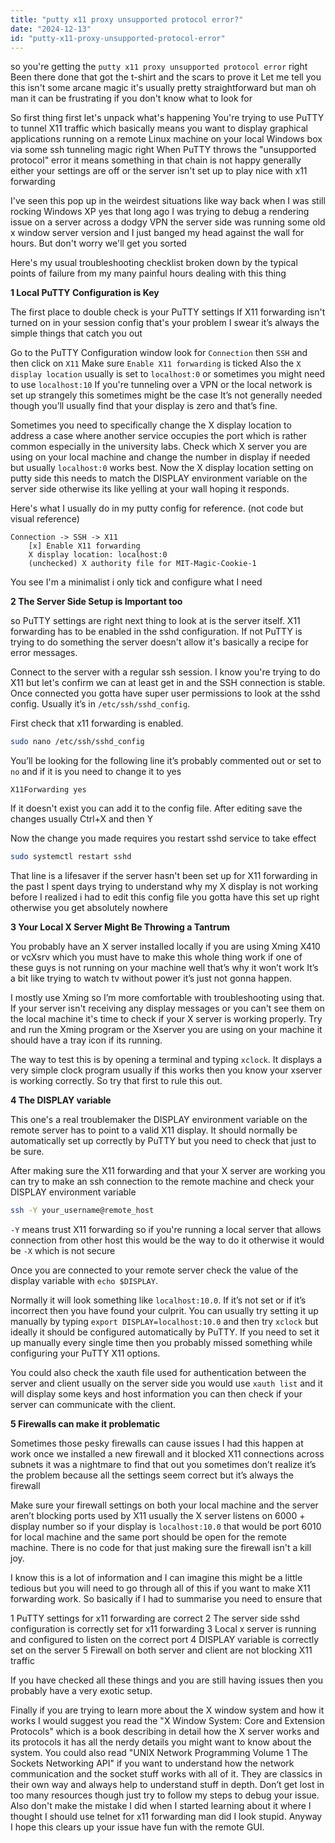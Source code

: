 ```yaml
---
title: "putty x11 proxy unsupported protocol error?"
date: "2024-12-13"
id: "putty-x11-proxy-unsupported-protocol-error"
---
```


so you're getting the `putty x11 proxy unsupported protocol error` right Been there done that got the t-shirt and the scars to prove it Let me tell you this isn't some arcane magic it's usually pretty straightforward but man oh man it can be frustrating if you don't know what to look for

So first thing first let's unpack what's happening You're trying to use PuTTY to tunnel X11 traffic which basically means you want to display graphical applications running on a remote Linux machine on your local Windows box via some ssh tunneling magic right When PuTTY throws the "unsupported protocol" error it means something in that chain is not happy generally either your settings are off or the server isn't set up to play nice with x11 forwarding

I've seen this pop up in the weirdest situations like way back when I was still rocking Windows XP yes that long ago I was trying to debug a rendering issue on a server across a dodgy VPN the server side was running some old x window server version and I just banged my head against the wall for hours. But don't worry we'll get you sorted

Here's my usual troubleshooting checklist broken down by the typical points of failure from my many painful hours dealing with this thing

**1 Local PuTTY Configuration is Key**

The first place to double check is your PuTTY settings If X11 forwarding isn't turned on in your session config that's your problem I swear it’s always the simple things that catch you out

Go to the PuTTY Configuration window look for `Connection` then `SSH` and then click on `X11` Make sure `Enable X11 forwarding` is ticked Also the `X display location` usually is set to `localhost:0` or sometimes you might need to use `localhost:10` If you're tunneling over a VPN or the local network is set up strangely this sometimes might be the case It’s not generally needed though you’ll usually find that your display is zero and that’s fine.

Sometimes you need to specifically change the X display location to address a case where another service occupies the port which is rather common especially in the university labs. Check which X server you are using on your local machine and change the number in display if needed but usually `localhost:0` works best. Now the X display location setting on putty side this needs to match the DISPLAY environment variable on the server side otherwise its like yelling at your wall hoping it responds.

Here's what I usually do in my putty config for reference. (not code but visual reference)

```
Connection -> SSH -> X11
    [x] Enable X11 forwarding
    X display location: localhost:0
    (unchecked) X authority file for MIT-Magic-Cookie-1
```
You see I'm a minimalist i only tick and configure what I need

**2 The Server Side Setup is Important too**

 so PuTTY settings are right next thing to look at is the server itself. X11 forwarding has to be enabled in the sshd configuration. If not PuTTY is trying to do something the server doesn't allow it's basically a recipe for error messages.

Connect to the server with a regular ssh session. I know you're trying to do X11 but let's confirm we can at least get in and the SSH connection is stable. Once connected you gotta have super user permissions to look at the sshd config. Usually it’s in `/etc/ssh/sshd_config`.

First check that x11 forwarding is enabled.

```bash
sudo nano /etc/ssh/sshd_config
```
You’ll be looking for the following line it’s probably commented out or set to `no` and if it is you need to change it to yes

```
X11Forwarding yes
```

If it doesn't exist you can add it to the config file. After editing save the changes usually Ctrl+X and then Y

Now the change you made requires you restart sshd service to take effect

```bash
sudo systemctl restart sshd
```
That line is a lifesaver if the server hasn't been set up for X11 forwarding in the past I spent days trying to understand why my X display is not working before I realized i had to edit this config file you gotta have this set up right otherwise you get absolutely nowhere

**3 Your Local X Server Might Be Throwing a Tantrum**

You probably have an X server installed locally if you are using Xming X410 or vcXsrv which you must have to make this whole thing work if one of these guys is not running on your machine well that’s why it won’t work It’s a bit like trying to watch tv without power it’s just not gonna happen.

I mostly use Xming so I’m more comfortable with troubleshooting using that. If your server isn't receiving any display messages or you can't see them on the local machine it's time to check if your X server is working properly. Try and run the Xming program or the Xserver you are using on your machine it should have a tray icon if its running.

The way to test this is by opening a terminal and typing `xclock`. It displays a very simple clock program usually if this works then you know your xserver is working correctly. So try that first to rule this out.

**4 The DISPLAY variable**

This one's a real troublemaker the DISPLAY environment variable on the remote server has to point to a valid X11 display. It should normally be automatically set up correctly by PuTTY but you need to check that just to be sure.

After making sure the X11 forwarding and that your X server are working you can try to make an ssh connection to the remote machine and check your DISPLAY environment variable

```bash
ssh -Y your_username@remote_host
```
`-Y` means trust X11 forwarding so if you're running a local server that allows connection from other host this would be the way to do it otherwise it would be `-X` which is not secure

Once you are connected to your remote server check the value of the display variable with `echo $DISPLAY`.

Normally it will look something like `localhost:10.0`. If it’s not set or if it’s incorrect then you have found your culprit. You can usually try setting it up manually by typing `export DISPLAY=localhost:10.0` and then try `xclock` but ideally it should be configured automatically by PuTTY. If you need to set it up manually every single time then you probably missed something while configuring your PuTTY X11 options.

You could also check the xauth file used for authentication between the server and client usually on the server side you would use `xauth list` and it will display some keys and host information you can then check if your server can communicate with the client.

**5 Firewalls can make it problematic**

Sometimes those pesky firewalls can cause issues I had this happen at work once we installed a new firewall and it blocked X11 connections across subnets it was a nightmare to find that out you sometimes don’t realize it’s the problem because all the settings seem correct but it’s always the firewall

Make sure your firewall settings on both your local machine and the server aren’t blocking ports used by X11 usually the X server listens on 6000 + display number so if your display is `localhost:10.0` that would be port 6010 for local machine and the same port should be open for the remote machine. There is no code for that just making sure the firewall isn't a kill joy.

I know this is a lot of information and I can imagine this might be a little tedious but you will need to go through all of this if you want to make X11 forwarding work.
So basically if I had to summarise you need to ensure that

1 PuTTY settings for x11 forwarding are correct
2 The server side sshd configuration is correctly set for x11 forwarding
3 Local x server is running and configured to listen on the correct port
4 DISPLAY variable is correctly set on the server
5 Firewall on both server and client are not blocking X11 traffic

If you have checked all these things and you are still having issues then you probably have a very exotic setup.

Finally if you are trying to learn more about the X window system and how it works I would suggest you read the "X Window System: Core and Extension Protocols" which is a book describing in detail how the X server works and its protocols it has all the nerdy details you might want to know about the system. You could also read "UNIX Network Programming Volume 1 The Sockets Networking API" if you want to understand how the network communication and the socket stuff works with all of it. They are classics in their own way and always help to understand stuff in depth. Don’t get lost in too many resources though just try to follow my steps to debug your issue. Also don't make the mistake I did when I started learning about it where I thought I should use telnet for x11 forwarding man did I look stupid. Anyway I hope this clears up your issue have fun with the remote GUI.
